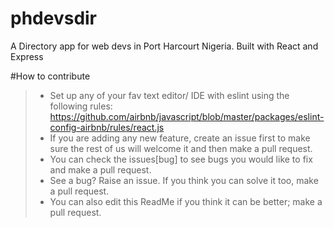 # phdevsdir
A Directory app for web devs in Port Harcourt Nigeria. Built with React and Express

#How to contribute
> - Set up any of your fav text editor/ IDE with eslint using the following rules: https://github.com/airbnb/javascript/blob/master/packages/eslint-config-airbnb/rules/react.js
> - If you are adding any new feature, create an issue first to make sure the rest of us will welcome it and then make a pull request.
> - You can check the issues[bug] to see bugs you would like to fix and make a pull request.
> - See a bug? Raise an issue. If you think you can solve it too, make a pull request.
> - You can also edit this ReadMe if you think it can be better; make a pull request.

